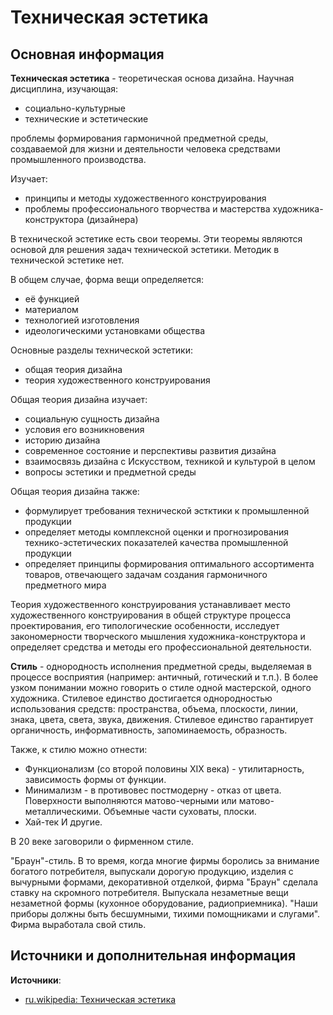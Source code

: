 # Техническая эстетика

## Основная информация

**Техническая эстетика** - теоретическая основа дизайна. Научная дисциплина, изучающая:

- социально-культурные
- технические и эстетические

проблемы формирования гармоничной предметной среды, создаваемой для жизни и деятельности человека средствами промышленного производства.

Изучает:

- принципы и методы художественного конструирования
- проблемы профессионального творчества и мастерства художника-конструктора (дизайнера)

В технической эстетике есть свои теоремы. Эти теоремы являются основой для решения задач технической эстетики. Методик в технической эстетике нет.

В общем случае, форма вещи определяется:

- её функцией
- материалом
- технологией изготовления
- идеологическими установками общества


Основные разделы технической эстетики:

- общая теория дизайна
- теория художественного конструирования

Общая теория дизайна изучает:

- социальную сущность дизайна
- условия его возникновения
- историю дизайна
- современное состояние и перспективы развития дизайна
- взаимосвязь дизайна с Искусством, техникой и культурой в целом
- вопросы эстетики и предметной среды

Общая теория дизайна также:

- формулирует требования технической эстктики к промышленной продукции
- определяет методы комплексной оценки и прогнозирования технико-эстетических показателей качества промышленной продукции
- определяет принципы формирования оптимального ассортимента товаров, отвечающего задачам создания гармоничного предметного мира

Теория художественного конструирования устанавливает место художественного конструирования в общей структуре процесса проектирования, его типологические особенности, исследует закономерности творческого мышления художника-конструктора и определяет средства и методы его профессиональной деятельности.


**Стиль** - однородность исполнения предметной среды, выделяемая в процессе восприятия (например: античный, готический и т.п.).
В более узком понимании можно говорить о стиле одной мастерской, одного художника. Стилевое единство достигается однородностью использования средств: пространства, объема, плоскости, линии, знака, цвета, света, звука, движения. Стилевое единство гарантирует органичность, информативность, запоминаемость, образность.

Также, к стилю можно отнести:

- Функционализм (со второй половины ХIХ века) - утилитарность, зависимость формы от функции.
- Минимализм - в противовес постмодерну - отказ от цвета. Поверхности выполняются матово-черными или матово-металлическими. Объемные части суховаты, плоски.
- Хай-тек
И другие.

В 20 веке заговорили о фирменном стиле.

"Браун"-стиль. В то время, когда многие фирмы боролись за внимание богатого потребителя, выпускали дорогую продукцию, изделия с вычурными формами, декоративной отделкой, фирма "Браун" сделала ставку на скромного потребителя. Выпускала незаметные вещи незаметной формы (кухонное оборудование, радиоприемника). "Наши приборы должны быть бесшумными, тихими помощниками и слугами". Фирма выработала свой стиль.



## Источники и дополнительная информация

**Источники**:

- [ru.wikipedia: Техническая эстетика](https://ru.wikipedia.org/wiki/Техническая_эстетика)
